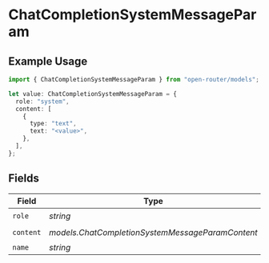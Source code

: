 # ChatCompletionSystemMessageParam

## Example Usage

```typescript
import { ChatCompletionSystemMessageParam } from "open-router/models";

let value: ChatCompletionSystemMessageParam = {
  role: "system",
  content: [
    {
      type: "text",
      text: "<value>",
    },
  ],
};
```

## Fields

| Field                                            | Type                                             | Required                                         | Description                                      |
| ------------------------------------------------ | ------------------------------------------------ | ------------------------------------------------ | ------------------------------------------------ |
| `role`                                           | *string*                                         | :heavy_check_mark:                               | N/A                                              |
| `content`                                        | *models.ChatCompletionSystemMessageParamContent* | :heavy_check_mark:                               | N/A                                              |
| `name`                                           | *string*                                         | :heavy_minus_sign:                               | N/A                                              |